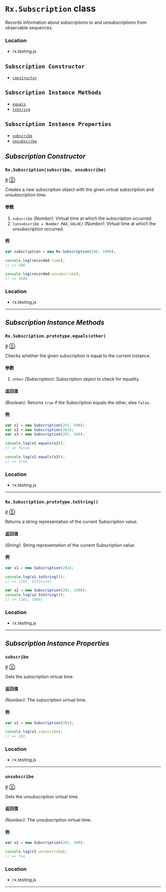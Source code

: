 # `Rx.Subscription` class #

Records information about subscriptions to and unsubscriptions from observable sequences.

### Location

- rx.testing.js

## `Subscription Constructor` ##
- [`constructor`](#rxsubscriptionsubscribe-unsubscribe)

## `Subscription Instance Methods` ##
- [`equals`](#rxsubscriptionprototypeequalsother)
- [`toString`](#rxsubscriptionprototypetostring)

## `Subscription Instance Properties` ##
- [`subscribe`](#subscribe)
- [`unsubscribe`](#unsubscribe)

## _Subscription Constructor_ ##

### <a id="rxsubscriptionsubscribe-unsubscribe"></a>`Rx.Subscription(subscribe, unsubscribe)`
<a href="#rxsubscriptionsubscribe-unsubscribe">#</a> [&#x24C8;](https://github.com/Reactive-Extensions/RxJS/blob/master/src/core/testing/subscription.js#L8-L11 "View in source")

Creates a new subscription object with the given virtual subscription and unsubscription time.

#### 参数
1. `subscribe` *(Number)*: Virtual time at which the subscription occurred.
2. `[unsubscribe = Number.MAX_VALUE]` *(Number)*: Virtual time at which the unsubscription occurred.

#### 例
```js
var subscription = new Rx.Subscription(200, 1000);

console.log(recorded.time);
// => 200

console.log(recorded.unsubscribe);
// => 1000
```

### Location

- rx.testing.js

* * *

## _Subscription Instance Methods_ ##

### <a id="rxsubscriptionprototypeequalsother"></a>`Rx.Subscription.prototype.equals(other)`
<a href="#rxsubscriptionprototypeequalsother">#</a> [&#x24C8;](https://github.com/Reactive-Extensions/RxJS/blob/master/src/core/testing/subscription.js#L18-L20 "View in source")

Checks whether the given subscription is equal to the current instance.

#### 参数
1. `other` *(Subscription)*: Subscription object to check for equality.

#### 返回值
*(Boolean)*: Returns `true` if the Subscription equals the other, else `false`.

#### 例

```js
var s1 = new Subscription(201, 500);
var s2 = new Subscription(201);
var s3 = new Subscription(201, 500);

console.log(s1.equals(s2));
// => false

console.log(s1.equals(s3));
// => true
```

### Location

- rx.testing.js

* * *

### <a id="rxsubscriptionprototypetostring"></a>`Rx.Subscription.prototype.toString()`
<a href="#rxsubscriptionprototypeequalsother">#</a> [&#x24C8;](https://github.com/Reactive-Extensions/RxJS/blob/master/src/core/testing/subscription.js#L30-L32 "View in source")

Returns a string representation of the current Subscription value.

#### 返回值
*(String)*: String representation of the current Subscription value.

#### 例

```js
var s1 = new Subscription(201);

console.log(s1.toString());
// => (201, Infinite)

var s2 = new Subscription(201, 1000);
console.log(s2.toString());
// => (201, 1000)
```

### Location

- rx.testing.js

* * *

## _Subscription Instance Properties_ ##

### <a id="subscribe"></a>`subscribe`
<a href="#subscribe">#</a> [&#x24C8;](https://github.com/Reactive-Extensions/RxJS/blob/master/src/core/testing/subscription.js#L8 "View in source")

Gets the subscription virtual time.

#### 返回值
*(Number)*: The subscription virtual time.

#### 例

```js
var s1 = new Subscription(201);

console.log(s1.subscribe);
// => 201
```

### Location

- rx.testing.js

* * *

### <a id="unsubscribe"></a>`unsubscribe`
<a href="#value">#</a> [&#x24C8;](https://github.com/Reactive-Extensions/RxJS/blob/master/src/core/testing/subscription.js#L9 "View in source")

Gets the unsubscription virtual time.

#### 返回值
*(Number)*: The unsubscription virtual time.

#### 例

```js
var s1 = new Subscription(201, 500);

console.log(r1.unsubscribe);
// => foo
```

### Location

- rx.testing.js

* * *
